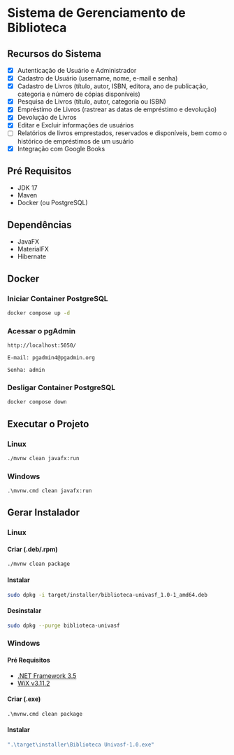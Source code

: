 # Sistema de Gerenciamento de Biblioteca

## Recursos do Sistema

- [x] Autenticação de Usuário e Administrador
- [x] Cadastro de Usuário (username, nome, e-mail e senha)
- [x] Cadastro de Livros (título, autor, ISBN, editora, ano de publicação, categoria e número de cópias disponíveis)
- [x] Pesquisa de Livros (título, autor, categoria ou ISBN)
- [x] Empréstimo de Livros (rastrear as datas de empréstimo e devolução)
- [x] Devolução de Livros
- [x] Editar e Excluir informações de usuários
- [ ] Relatórios de livros emprestados, reservados e disponíveis, bem como o histórico de empréstimos de um usuário
- [x] Integração com Google Books

## Pré Requisitos

- JDK 17
- Maven
- Docker (ou PostgreSQL)

## Dependências

- JavaFX
- MaterialFX
- Hibernate

## Docker

### Iniciar Container PostgreSQL

```sh
docker compose up -d
```
### Acessar o pgAdmin

`http://localhost:5050/`

`E-mail: pgadmin4@pgadmin.org`

`Senha: admin`


### Desligar Container PostgreSQL
```sh
docker compose down
```

## Executar o Projeto

### Linux

```sh
./mvnw clean javafx:run
```

### Windows

```cmd
.\mvnw.cmd clean javafx:run
```

## Gerar Instalador

### Linux

#### Criar (.deb/.rpm)

```sh
./mvnw clean package
```

#### Instalar

```sh
sudo dpkg -i target/installer/biblioteca-univasf_1.0-1_amd64.deb
```

#### Desinstalar

```sh
sudo dpkg --purge biblioteca-univasf
```

### Windows

#### Pré Requisitos

- [.NET Framework 3.5](https://www.microsoft.com/pt-br/download/details.aspx?id=22)
- [WiX v3.11.2](https://github.com/wixtoolset/wix3/releases/tag/wix3112rtm)

#### Criar (.exe)

```cmd
.\mvnw.cmd clean package
```

#### Instalar

```cmd
".\target\installer\Biblioteca Univasf-1.0.exe"
```
